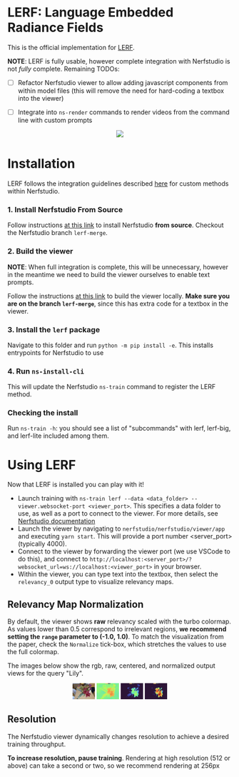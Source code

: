# LERF: Language Embedded Radiance Fields
This is the official implementation for [LERF](https://lerf.io).

**NOTE**: LERF is fully usable, however complete integration with Nerfstudio is not *fully* complete. Remaining TODOs:
- [ ] Refactor Nerfstudio viewer to allow adding javascript components from within model files (this will remove the need for hard-coding a textbox into the viewer)
- [ ] Integrate into `ns-render` commands to render videos from the command line with custom prompts


<div align='center'>
<img src="https://www.lerf.io/data/nerf_render.svg" height="230px">
</div>

# Installation
LERF follows the integration guidelines described [here](https://docs.nerf.studio/en/latest/developer_guides/config.html#extending-nerfstudio-with-custom-methods) for custom methods within Nerfstudio. 

### 1. Install Nerfstudio From Source
Follow instructions [at this link](https://docs.nerf.studio/en/latest/quickstart/installation.html) to install Nerfstudio **from source**. Checkout the Nerfstudio branch `lerf-merge`.

### 2. Build the viewer
**NOTE**: When full integration is complete, this will be unnecessary, however in the meantime we need to build the viewer ourselves to enable text prompts.

Follow the instructions [at this link](https://docs.nerf.studio/en/latest/developer_guides/viewer/viewer_overview.html#installing-and-running-locally) to build the viewer locally. **Make sure you are on the branch `lerf-merge`**, since this has extra code for a textbox in the viewer.

### 3. Install the `lerf` package
Navigate to this folder and run `python -m pip install -e`. This installs entrypoints for Nerfstudio to use

### 4. Run `ns-install-cli`
This will update the Nerfstudio `ns-train` command to register the LERF method.

### Checking the install
Run `ns-train -h`: you should see a list of "subcommands" with lerf, lerf-big, and lerf-lite included among them.

# Using LERF
Now that LERF is installed you can play with it! 

- Launch training with `ns-train lerf --data <data_folder> --viewer.websocket-port <viewer_port>`. This specifies a data folder to use, as well as a port to connect to the viewer. For more details, see [Nerfstudio documentation](https://docs.nerf.studio/en/latest/quickstart/first_nerf.html)
- Launch the viewer by navigating to `nerfstudio/nerfstudio/viewer/app` and executing `yarn start`. This will provide a port number <server_port> (typically 4000).
- Connect to the viewer by forwarding the viewer port (we use VSCode to do this), and connect to `http://localhost:<server_port>/?websocket_url=ws://localhost:<viewer_port>` in your browser.
- Within the viewer, you can type text into the textbox, then select the `relevancy_0` output type to visualize relevancy maps.

## Relevancy Map Normalization
By default, the viewer shows **raw** relevancy scaled with the turbo colormap. As values lower than 0.5 correspond to irrelevant regions, **we recommend setting the `range` parameter to (-1.0, 1.0)**. To match the visualization from the paper, check the `Normalize` tick-box, which stretches the values to use the full colormap.

The images below show the rgb, raw, centered, and normalized output views for the query "Lily".


<div align='center'>
<img src="readme_images/lily_rgb.jpg" width="50px">
<img src="readme_images/lily_raw.jpg" width="50px">
<img src="readme_images/lily_centered.jpg" width="50px">
<img src="readme_images/lily_normalized.jpg" width="50px">
</div>



## Resolution
The Nerfstudio viewer dynamically changes resolution to achieve a desired training throughput.

**To increase resolution, pause training**. Rendering at high resolution (512 or above) can take a second or two, so we recommend rendering at 256px
